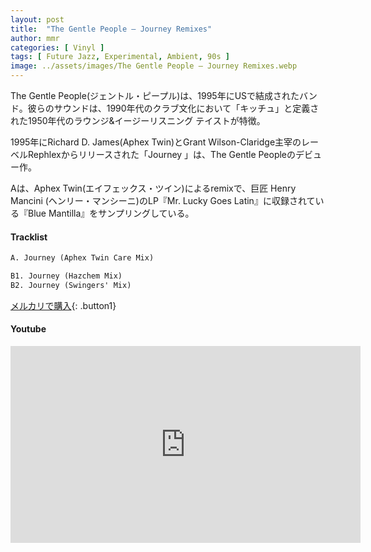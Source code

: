 ```yaml
---
layout: post
title:  "The Gentle People – Journey Remixes"
author: mmr
categories: [ Vinyl ]
tags: [ Future Jazz, Experimental, Ambient, 90s ]
image: ../assets/images/The Gentle People – Journey Remixes.webp
---
```


The Gentle People(ジェントル・ピープル)は、1995年にUSで結成されたバンド。彼らのサウンドは、1990年代のクラブ文化において「キッチュ」と定義された1950年代のラウンジ&イージーリスニング テイストが特徴。

1995年にRichard D. James(Aphex Twin)とGrant Wilson-Claridge主宰のレーベルRephlexからリリースされた「Journey 」は、The Gentle Peopleのデビュー作。

Aは、Aphex Twin(エイフェックス・ツイン)によるremixで、巨匠 Henry Mancini (ヘンリー・マンシーニ)のLP『Mr. Lucky Goes Latin』に収録されている『Blue Mantilla』をサンプリングしている。


#### Tracklist
```md
A. Journey (Aphex Twin Care Mix)

B1. Journey (Hazchem Mix)
B2. Journey (Swingers' Mix)
```

[メルカリで購入](https://jp.mercari.com/item/m95813694995?afid=6142608987){: .button1}

#### Youtube
<iframe width="560" height="315" src="https://www.youtube.com/embed/RVhWKyutb4M?si=4t3Yp7l6LFf0uox5" title="YouTube video player" frameborder="0" allow="accelerometer; autoplay; clipboard-write; encrypted-media; gyroscope; picture-in-picture; web-share" referrerpolicy="strict-origin-when-cross-origin" allowfullscreen></iframe>